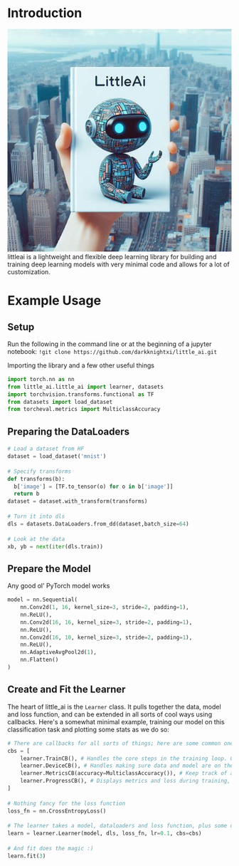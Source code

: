 # Introduction

<img src="littleai.jpg" height="500" width="1048">
littleai is a lightweight and flexible deep learning library for building and training deep learning models with very minimal code and allows for a lot of customization.

# Example Usage

## Setup
Run the following in the command line or at the beginning of a jupyter notebook:
`!git clone https://github.com/darkknightxi/little_ai.git`

Importing the library and a few other useful things
```python
import torch.nn as nn
from little_ai.little_ai import learner, datasets 
import torchvision.transforms.functional as TF
from datasets import load_dataset
from torcheval.metrics import MulticlassAccuracy
```

## Preparing the DataLoaders

```python
# Load a dataset from HF
dataset = load_dataset('mnist')

# Specify transforms
def transforms(b):
  b['image'] = [TF.to_tensor(o) for o in b['image']]
  return b
dataset = dataset.with_transform(transforms)

# Turn it into dls
dls = datasets.DataLoaders.from_dd(dataset,batch_size=64)

# Look at the data
xb, yb = next(iter(dls.train))
```

## Prepare the Model
Any good ol' PyTorch model works

```python
model = nn.Sequential(
    nn.Conv2d(1, 16, kernel_size=3, stride=2, padding=1),
    nn.ReLU(),
    nn.Conv2d(16, 16, kernel_size=3, stride=2, padding=1),
    nn.ReLU(),
    nn.Conv2d(16, 10, kernel_size=3, stride=2, padding=1),
    nn.ReLU(),
    nn.AdaptiveAvgPool2d(1),
    nn.Flatten()
)
```

## Create and Fit the Learner
The heart of little_ai is the `Learner` class. It pulls together the data, model and loss function, and can be extended in all sorts of cool ways using callbacks. Here's a somewhat minimal example, training our model on this classification task and plotting some stats as we do so:


```python
# There are callbacks for all sorts of things; here are some common ones:
cbs = [
    learner.TrainCB(), # Handles the core steps in the training loop. Can be left out if using TrainLearner
    learner.DeviceCB(), # Handles making sure data and model are on the right device
    learner.MetricsCB(accuracy=MulticlassAccuracy()), # Keep track of any relevant metrics
    learner.ProgressCB(), # Displays metrics and loss during training, optionally plot=True for a pretty graph
]

# Nothing fancy for the loss function
loss_fn = nn.CrossEntropyLoss()

# The learner takes a model, dataloaders and loss function, plus some optional extras like a list of callbacks
learn = learner.Learner(model, dls, loss_fn, lr=0.1, cbs=cbs)

# And fit does the magic :)
learn.fit(3)
```



